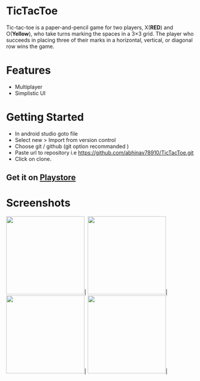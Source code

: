 # TicTacToe
Tic-tac-toe is a paper-and-pencil game for two players, X(**RED**) and O(**Yellow**), who take turns marking the spaces in a 3×3 grid. The player who succeeds in placing three of their marks in a horizontal, vertical, or diagonal row wins the game.

# Features
* Multiplayer
* Simplistic UI

# Getting Started
* In android studio goto file
* Select new > Import from version control
* Choose git / github (git option recommanded )
* Paste url to repository i.e https://github.com/abhinav78910/TicTacToe.git
* Click on clone.

## Get it on [Playstore](https://play.google.com/store/apps/details?id=com.apps.simpletictactoe)

# Screenshots

<img src="https://github.com/abhinav78910/TicTacToe/blob/master/Screenshots/s1.png?raw=true" width="210">|
<img src="https://github.com/abhinav78910/TicTacToe/blob/master/Screenshots/s2.png?raw=true" width="210">|
<img src="https://github.com/abhinav78910/TicTacToe/blob/master/Screenshots/s3.png?raw=true" width="210">|
<img src="https://github.com/abhinav78910/TicTacToe/blob/master/Screenshots/s4.png" width="210">|
